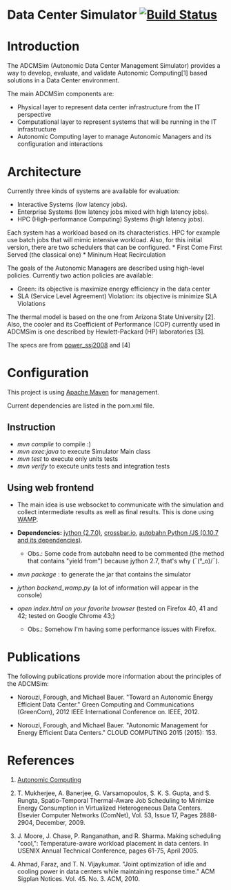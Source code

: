 Data Center Simulator [![Build Status](https://travis-ci.org/coelhudo/DataCenterSimulator.svg?branch=master)](https://travis-ci.org/coelhudo/DataCenterSimulator)
=====================

# Introduction

The ADCMSim (Autonomic Data Center Management Simulator) provides a
way to develop, evaluate, and validate Autonomic Computing\[1\] based
solutions in a Data Center environment.

The main ADCMSim components are:
* Physical layer to represent data center infrastructure from the IT perspective
* Computational layer to represent systems that will be running in the
IT infrastructure
* Autonomic Computing layer to manage Autonomic Managers and its
configuration and interactions

# Architecture

Currently three kinds of systems are available for evaluation:
* Interactive Systems (low latency jobs).
* Enterprise Systems (low latency jobs mixed with high latency jobs).
* HPC (High-performance Computing) Systems (high latency jobs).

Each system has a workload based on its characteristics. HPC for
example use batch jobs that will mimic intensive workload. Also, for
this initial version, there are two schedulers that can be configured.
    * First Come First Served (the classical one)
    * Mininum Heat Recirculation

The goals of the Autonomic Managers are described using high-level
policies. Currently two action policies are available:
* Green: its objective is maximize energy efficiency in the data center
* SLA (Service Level Agreement) Violation: its objective is minimize SLA Violations

The thermal model is based on the one from Arizona State University
\[2\]. Also, the cooler and its Coefficient of Performance (COP)
currently used in ADCMSim is one described by Hewlett-Packard (HP)
laboratories \[3\].

The specs are from [power_ssj2008](http://www.spec.org/power_ssj2008/results/power_ssj2008.html)
and \[4\]

# Configuration

This project is using [Apache Maven](https://maven.apache.org/) for management.

Current dependencies are listed in the pom.xml file.

## Instruction

* *mvn compile* to compile :)
* *mvn exec:java* to execute Simulator Main class
* *mvn test* to execute only units tests
* *mvn verify* to execute units tests and integration tests

## Using web frontend

* The main idea is use websocket to communicate with the simulation
  and collect intermediate results as well as final results. This is
  done using [WAMP](http://wamp.ws/).

* **Dependencies:** [jython (2.7.0)](http://www.jython.org/),
[crossbar.io](http://crossbar.io), [autobahn Python /JS (0.10.7 and its
dependencies)](http://autobahn.ws/).
    * Obs.: Some code from autobahn need to be commented (the method
      that contains "yield from") because jython 2.7, that's why (¯\(°_o)/¯).

* *mvn package* : to generate the jar that contains the simulator
* *jython backend_wamp.py* (a lot of information will appear in the console)
* *open index.html on your favorite browser* (tested on Firefox 40, 41
and 42; tested on Google Chrome 43;)
	* Obs.: Somehow I'm having some performance issues with Firefox.

# Publications

The following publications provide more information about the
principles of the ADCMSim:

* Norouzi, Forough, and Michael Bauer. "Toward an Autonomic Energy
  Efficient Data Center." Green Computing and Communications
  (GreenCom), 2012 IEEE International Conference on. IEEE, 2012.

* Norouzi, Forough, and Michael Bauer. "Autonomic Management for
Energy Efficient Data Centers." CLOUD COMPUTING 2015 (2015): 153.


References
==========

1. [Autonomic Computing](https://en.wikipedia.org/wiki/Autonomic_computing
   "Autonomic Computing")

2. T. Mukherjee, A. Banerjee, G. Varsamopoulos, S. K. S. Gupta, and
S. Rungta, Spatio-Temporal Thermal-Aware Job Scheduling to Minimize
Energy Consumption in Virtualized Heterogeneous Data Centers. Elsevier
Computer Networks (ComNet), Vol. 53, Issue 17, Pages 2888-2904,
December, 2009.

3. J. Moore, J. Chase, P. Ranganathan, and R. Sharma. Making
scheduling "cool,": Temperature-aware workload placement in data
centers. In USENIX Annual Technical Conference, pages 61-75,
April 2005.

4. Ahmad, Faraz, and T. N. Vijaykumar. "Joint optimization of idle and
 cooling power in data centers while maintaining response time." ACM
 Sigplan Notices. Vol. 45. No. 3. ACM, 2010.